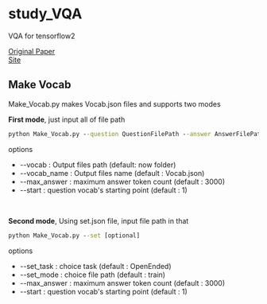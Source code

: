 # study_VQA

VQA for tensorflow2

[Original Paper](https://arxiv.org/pdf/1505.00468.pdf) <br/>
[Site](https://visualqa.org/)

## Make Vocab

Make_Vocab.py makes Vocab.json files and supports two modes

**First mode**, just input all of file path
```cmd
python Make_Vocab.py --question QuestionFilePath --answer AnswerFilePath [optional]
```
options
- --vocab : Output files path (default: now folder)
- --vocab_name : Output files name (default : Vocab.json)
- --max_answer : maximum answer token count (default : 3000)
- --start : question vocab's starting point (default : 1)

<br/>

**Second mode**, Using set.json file, input file path in that
```cmd
python Make_Vocab.py --set [optional]
```
options
- --set_task : choice task (default : OpenEnded)
- --set_mode : choice file path (default : train)
- --max_answer : maximum answer token count (default : 3000)
- --start : question vocab's starting point (default : 1)